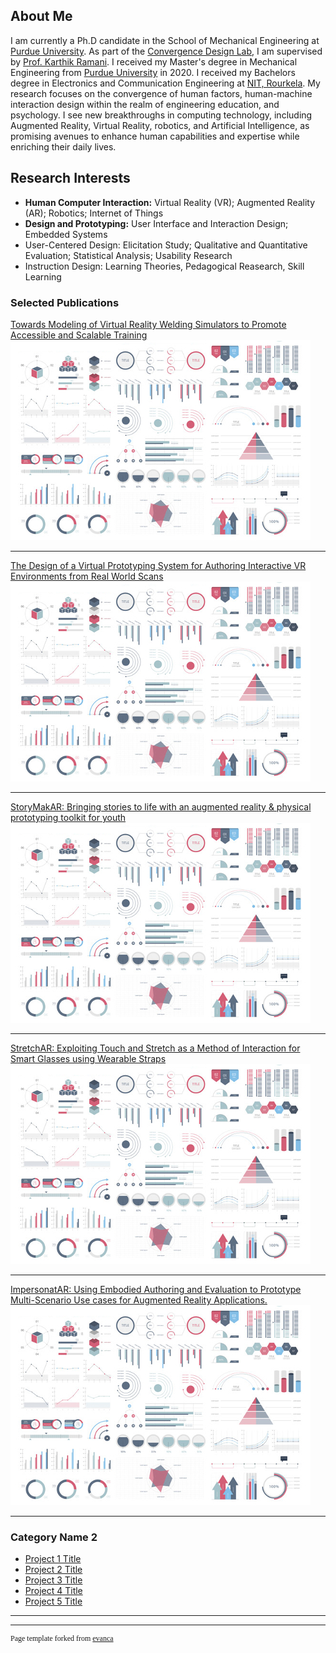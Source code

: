 ## About Me
I am currently a Ph.D candidate in the School of Mechanical Engineering at [Purdue University](https://purdue.edu/). As part of the [Convergence Design Lab](https://engineering.purdue.edu/cdesign/wp/), I am supervised by [Prof. Karthik Ramani](https://engineering.purdue.edu/~ramani/wordpress/featured-content/about/). I received my Master's degree in Mechanical Engineering from [Purdue University](https://purdue.edu/) in 2020. I received my Bachelors degree in Electronics and Communication Engineering at [NIT, Rourkela](https://www.nitrkl.ac.in/). My research focuses on the convergence of human factors, human-machine interaction design within the realm of engineering education, and psychology. I see new breakthroughs in computing technology, including Augmented Reality, Virtual Reality, robotics, and Artificial Intelligence, as promising avenues to enhance human capabilities and expertise while enriching their daily lives.

## Research Interests
- <strong>Human Computer Interaction:</strong> Virtual Reality (VR); Augmented Reality (AR); Robotics; Internet of Things
- <strong>Design and Prototyping:</strong> User Interface and Interaction Design; Embedded Systems
- </strong>User-Centered Design:</strong> Elicitation Study; Qualitative and Quantitative Evaluation; Statistical Analysis; Usability Research
- </strong>Instruction Design:</strong> Learning Theories, Pedagogical Reasearch, Skill Learning

### Selected Publications

[Towards Modeling of Virtual Reality Welding Simulators to Promote Accessible and Scalable Training](/sample_page)
<img src="images/dummy_thumbnail.jpg?raw=true"/>

---
[The Design of a Virtual Prototyping System for Authoring Interactive VR Environments from Real World Scans](/pdf/sample_presentation.pdf)
<img src="images/dummy_thumbnail.jpg?raw=true"/>

---
[StoryMakAR: Bringing stories to life with an augmented reality & physical prototyping toolkit for youth](http://example.com/)
<img src="images/dummy_thumbnail.jpg?raw=true"/>

---
[StretchAR: Exploiting Touch and Stretch as a Method of Interaction for Smart Glasses using Wearable Straps](http://example.com/)
<img src="images/dummy_thumbnail.jpg?raw=true"/>

---
[ImpersonatAR: Using Embodied Authoring and Evaluation to Prototype Multi-Scenario Use cases for Augmented Reality Applications.](http://example.com/)
<img src="images/dummy_thumbnail.jpg?raw=true"/>

---

### Category Name 2

- [Project 1 Title](http://example.com/)
- [Project 2 Title](http://example.com/)
- [Project 3 Title](http://example.com/)
- [Project 4 Title](http://example.com/)
- [Project 5 Title](http://example.com/)

---




---
<p style="font-family: 'Crimson Pro', serif; font-size: 12px; text-align: justify">Page template forked from <a href="https://github.com/evanca/quick-portfolio">evanca</a></p>

<!-- Remove above link if you don't want to attibute -->
